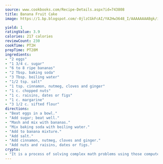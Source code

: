 ```yaml
---
source: www.cookbooks.com/Recipe-Details.aspx?id=743808
title: Banana Fruit Cake
image: https://1.bp.blogspot.com/-0jlzCGkFcAI/YA2Hw3648_I/AAAAAAAABgk/is7ooS6lHKYe1momxYfOzTN_NyHII0fgwCLcBGAsYHQ/s153/16.png

yield: 1
ratingValue: 3.9
calories: 217 calories
reviewCount: 230
cookTime: PT2H
prepTime: PT28M
ingredients:
- "2 eggs"
- "1 3/4 c. sugar"
- "6 to 8 ripe bananas"
- "2 Tbsp. baking soda"
- "3 Tbsp. boiling water"
- "1/2 tsp. salt"
- "1 tsp. cinnamon, nutmeg, cloves and ginger"
- "1 c. chopped nuts"
- "1 c. raisins, dates or figs"
- "1 c. margarine"
- "3 1/2 c. sifted flour"
directions:
- "Beat eggs in a bowl."
- "Add sugar; beat well."
- "Mash and mix with bananas."
- "Mix baking soda with boiling water."
- "Add to banana mixture."
- "Add salt."
- "Add cinnamon, nutmeg, cloves and ginger."
- "Add nuts and raisins, dates or figs."
crypto:
- "It is a process of solving complex math problems using those computers which run bitcoin software."
---
```


